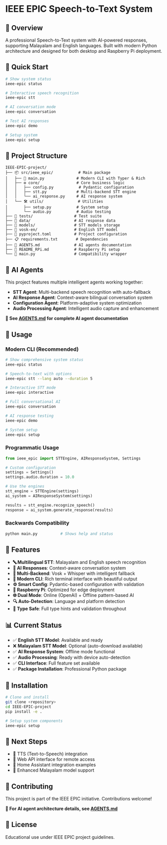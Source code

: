 # IEEE EPIC Speech-to-Text System

## 🎯 Overview
A professional Speech-to-Text system with AI-powered responses, supporting Malayalam and English languages. Built with modern Python architecture and designed for both desktop and Raspberry Pi deployment.

## 🚀 **Quick Start**
```bash
# Show system status
ieee-epic status

# Interactive speech recognition
ieee-epic stt

# AI conversation mode  
ieee-epic conversation

# Test AI responses
ieee-epic demo

# Setup system
ieee-epic setup
```

## 📁 **Project Structure**
```
IEEE-EPIC-project/
├── 📦 src/ieee_epic/           # Main package
│   ├── 🎯 main.py              # Modern CLI with Typer & Rich
│   ├── ⚙️ core/                # Core business logic
│   │   ├── config.py           # Pydantic configuration
│   │   ├── stt.py             # Multi-backend STT engine
│   │   └── ai_response.py     # AI response system
│   └── 🛠️ utils/               # Utilities
│       ├── setup.py           # System setup
│       └── audio.py           # Audio testing
├── 🧪 tests/                  # Test suite
├── 📁 data/                   # AI response data
├── 📁 models/                 # STT models storage
├── 📁 vosk-en/                # English STT model
├── 📝 pyproject.toml          # Project configuration
├── 📋 requirements.txt        # Dependencies
├── 🤖 AGENTS.md               # AI agents documentation
├── 🍓 README_RPi.md           # Raspberry Pi setup
└── 🔄 main.py                 # Compatibility wrapper
```

## 🤖 **AI Agents**
This project features multiple intelligent agents working together:
- **STT Agent**: Multi-backend speech recognition with auto-fallback
- **AI Response Agent**: Context-aware bilingual conversation system
- **Configuration Agent**: Platform-adaptive system optimization
- **Audio Processing Agent**: Intelligent audio capture and enhancement

**📖 See [AGENTS.md](AGENTS.md) for complete AI agent documentation**

## 🚀 Usage

### **Modern CLI (Recommended)**
```bash
# Show comprehensive system status
ieee-epic status

# Speech-to-text with options
ieee-epic stt --lang auto --duration 5

# Interactive STT mode  
ieee-epic interactive

# Full conversational AI
ieee-epic conversation

# AI response testing
ieee-epic demo

# System setup
ieee-epic setup
```

### **Programmatic Usage**
```python
from ieee_epic import STTEngine, AIResponseSystem, Settings

# Custom configuration
settings = Settings()
settings.audio.duration = 10.0

# Use the engines
stt_engine = STTEngine(settings)
ai_system = AIResponseSystem(settings)

results = stt_engine.recognize_speech()
response = ai_system.generate_response(results)
```

### **Backwards Compatibility**
```bash
python main.py          # Shows help and status
```

## 🎤 **Features**
- **🔤 Multilingual STT**: Malayalam and English speech recognition
- **🤖 AI Responses**: Context-aware conversation system  
- **🔄 Multi-Backend**: Vosk + Whisper with intelligent fallback
- **📱 Modern CLI**: Rich terminal interface with beautiful output
- **⚙️ Smart Config**: Pydantic-based configuration with validation
- **🍓 Raspberry Pi**: Optimized for edge deployment
- **🌐 Dual Mode**: Online (OpenAI) + Offline pattern-based AI
- **🔍 Auto-Detection**: Language and platform detection
- **🧪 Type Safe**: Full type hints and validation throughout

## 📊 **Current Status**
- ✅ **English STT Model**: Available and ready
- ❌ **Malayalam STT Model**: Optional (auto-download available)
- ✅ **AI Response System**: Offline mode functional
- ✅ **Audio Processing**: Ready with device auto-detection
- ✅ **CLI Interface**: Full feature set available
- ✅ **Package Installation**: Professional Python package

## 🔧 **Installation**
```bash
# Clone and install
git clone <repository>
cd IEEE-EPIC-project
pip install -e .

# Setup system components
ieee-epic setup
```

## 🔄 **Next Steps**
- 🔄 TTS (Text-to-Speech) integration
- 🔄 Web API interface for remote access  
- 🔄 Home Assistant integration examples
- 🔄 Enhanced Malayalam model support

## 🤝 **Contributing**
This project is part of the IEEE EPIC initiative. Contributions welcome!

**📖 For AI agent architecture details, see [AGENTS.md](AGENTS.md)**

## 📄 **License**
Educational use under IEEE EPIC project guidelines.